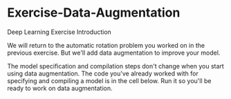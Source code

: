 # Exercise-Data-Augmentation



Deep Learning
Exercise Introduction

We will return to the automatic rotation problem you worked on in the previous exercise. But we'll add data augmentation to improve your model.

The model specification and compilation steps don't change when you start using data augmentation. The code you've already worked with for specifying and compiling a model is in the cell below. Run it so you'll be ready to work on data augmentation.

